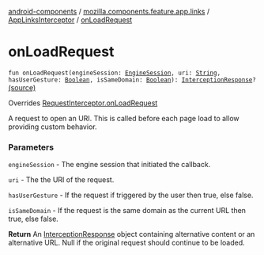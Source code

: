 [android-components](../../index.md) / [mozilla.components.feature.app.links](../index.md) / [AppLinksInterceptor](index.md) / [onLoadRequest](./on-load-request.md)

# onLoadRequest

`fun onLoadRequest(engineSession: `[`EngineSession`](../../mozilla.components.concept.engine/-engine-session/index.md)`, uri: `[`String`](https://kotlinlang.org/api/latest/jvm/stdlib/kotlin/-string/index.html)`, hasUserGesture: `[`Boolean`](https://kotlinlang.org/api/latest/jvm/stdlib/kotlin/-boolean/index.html)`, isSameDomain: `[`Boolean`](https://kotlinlang.org/api/latest/jvm/stdlib/kotlin/-boolean/index.html)`): `[`InterceptionResponse`](../../mozilla.components.concept.engine.request/-request-interceptor/-interception-response/index.md)`?` [(source)](https://github.com/mozilla-mobile/android-components/blob/master/components/feature/app-links/src/main/java/mozilla/components/feature/app/links/AppLinksInterceptor.kt#L56)

Overrides [RequestInterceptor.onLoadRequest](../../mozilla.components.concept.engine.request/-request-interceptor/on-load-request.md)

A request to open an URI. This is called before each page load to allow
providing custom behavior.

### Parameters

`engineSession` - The engine session that initiated the callback.

`uri` - The the URI of the request.

`hasUserGesture` - If the request if triggered by the user then true, else false.

`isSameDomain` - If the request is the same domain as the current URL then true, else false.

**Return**
An [InterceptionResponse](../../mozilla.components.concept.engine.request/-request-interceptor/-interception-response/index.md) object containing alternative content
or an alternative URL. Null if the original request should continue to
be loaded.

